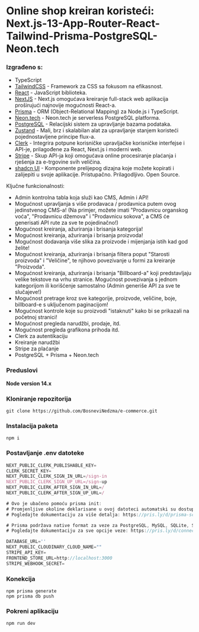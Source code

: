 # Online shop kreiran koristeći: Next.js-13-App-Router-React-Tailwind-Prisma-PostgreSQL-Neon.tech

### Izgrađeno s:
- TypeScript
- [TailwindCSS](https://tailwindcss.com) - Framework za CSS sa fokusom na efikasnost.
- [React](https://reactjs.org/) - JavaScript biblioteka.
- [NextJS](https://nextjs.org) - Next.js omogućava kreiranje full-stack web aplikacija proširujući najnovije mogućnosti React-a.
- [Prisma](https://www.prisma.io) - ORM (Object-Relational Mapping) za Node.js i TypeScript.
- [Neon.tech](https://neon.tech/) - Neon.tech je serverless PostgreSQL platforma.
- [PostgreSQL](https://www.postgresql.com) - Relacijski sistem za upravljanje bazama podataka.
- [Zustand](https://zustand-demo.pmnd.rs) - Mali, brz i skalabilan alat za upravljanje stanjem koristeći pojednostavljene principe flux-a.
- [Clerk](https://clerk.com) - Integrira potpune korisničke upravljačke korisničke interfejse i API-je, prilagođene za React, Next.js i moderni web.
- [Stripe](https://stripe.com) - Skup API-ja koji omogućava online procesiranje plaćanja i rješenja za e-trgovine svih veličina.
- [shadcn UI](https://ui.shadcn.com) - Komponente prelijepog dizajna koje možete kopirati i zalijepiti u svoje aplikacije. Pristupačno. Prilagodljivo. Open Source.


Ključne funkcionalnosti:

- Admin kontrolna tabla koja služi kao CMS, Admin i API!
- Mogućnost upravljanja s više prodavaca / prodavnica putem ovog jedinstvenog CMS-a! (Na primjer, možete imati "Prodavnicu organskog voća", "Prodavnicu džemova" i "Prodavnicu sokova", a CMS će generisati API rute za sve te pojedinačno!)
- Mogućnost kreiranja, ažuriranja i brisanja kategorija!
- Mogućnost kreiranja, ažuriranja i brisanja proizvoda!
- Mogućnost dodavanja više slika za proizvode i mijenjanja istih kad god želite!
- Mogućnost kreiranja, ažuriranja i brisanja filtera poput "Starosti proizvoda" i "Veličine", te njihovo povezivanje u formi za kreiranje "Proizvoda".
- Mogućnost kreiranja, ažuriranja i brisanja "Billboard-a" koji predstavljaju velike tekstove na vrhu stranice. Mogućnost povezivanja s jednom kategorijom ili korišćenje samostalno (Admin generiše API za sve te slučajeve!)
- Mogućnost pretrage kroz sve kategorije, proizvode, veličine, boje, billboard-e s uključenom paginacijom!
- Mogućnost kontrole koje su proizvodi "istaknuti" kako bi se prikazali na početnoj stranici!
- Mogućnost pregleda narudžbi, prodaje, itd.
- Mogućnost pregleda grafikona prihoda itd.
- Clerk za autentikaciju
- Kreiranje narudžbi
- Stripe za plaćanje
- PostgreSQL + Prisma + Neon.tech

### Preduslovi

**Node version 14.x**

### Kloniranje repozitorija

```shell
git clone https://github.com/BosneviNedzma/e-commerce.git
```

### Instalacija paketa

```shell
npm i
```

### Postavljanje .env datoteke


```js
NEXT_PUBLIC_CLERK_PUBLISHABLE_KEY=
CLERK_SECRET_KEY=
NEXT_PUBLIC_CLERK_SIGN_IN_URL=/sign-in
NEXT_PUBLIC_CLERK_SIGN_UP_URL=/sign-up
NEXT_PUBLIC_CLERK_AFTER_SIGN_IN_URL=/
NEXT_PUBLIC_CLERK_AFTER_SIGN_UP_URL=/

# Ovo je ubačeno pomoću prisma init:
# Promjenljive okoline deklarisane u ovoj datoteci automatski su dostupne Prisma-i.
# Pogledajte dokumentaciju za više detalja: https://pris.ly/d/prisma-schema#accessing-environment-variables-from-the-schema

# Prisma podržava native format za veze za PostgreSQL, MySQL, SQLite, SQL Server, MongoDB i CockroachDB.
# Pogledajte dokumentaciju za sve opcije veze: https://pris.ly/d/connection-strings

DATABASE_URL=''
NEXT_PUBLIC_CLOUDINARY_CLOUD_NAME=""
STRIPE_API_KEY=
FRONTEND_STORE_URL=http://localhost:3000
STRIPE_WEBHOOK_SECRET=
```

### Konekcija
```shell
npm prisma generate
npm prisma db push
```


### Pokreni aplikaciju

```shell
npm run dev
```
